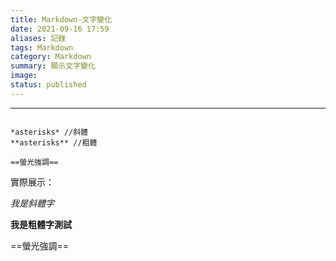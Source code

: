 ```yaml
---
title: Markdown-文字變化
date: 2021-09-16 17:59
aliases: 記錄 
tags: Markdown
category: Markdown
summary: 顯示文字變化
image: 
status: published
---
```

---

```

*asterisks* //斜體  
**asterisks** //粗體

==螢光強調==

```

實際展示：


*我是斜體字* 

**我是粗體字測試** 

==螢光強調==